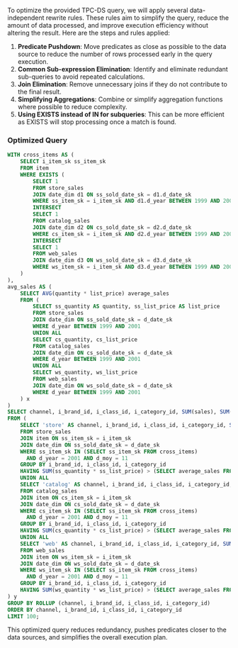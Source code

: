 To optimize the provided TPC-DS query, we will apply several data-independent rewrite rules. These rules aim to simplify the query, reduce the amount of data processed, and improve execution efficiency without altering the result. Here are the steps and rules applied:

1. **Predicate Pushdown**: Move predicates as close as possible to the data source to reduce the number of rows processed early in the query execution.
2. **Common Sub-expression Elimination**: Identify and eliminate redundant sub-queries to avoid repeated calculations.
3. **Join Elimination**: Remove unnecessary joins if they do not contribute to the final result.
4. **Simplifying Aggregations**: Combine or simplify aggregation functions where possible to reduce complexity.
5. **Using EXISTS instead of IN for subqueries**: This can be more efficient as EXISTS will stop processing once a match is found.

### Optimized Query

```sql
WITH cross_items AS (
    SELECT i_item_sk ss_item_sk
    FROM item
    WHERE EXISTS (
        SELECT 1
        FROM store_sales
        JOIN date_dim d1 ON ss_sold_date_sk = d1.d_date_sk
        WHERE ss_item_sk = i_item_sk AND d1.d_year BETWEEN 1999 AND 2001
        INTERSECT
        SELECT 1
        FROM catalog_sales
        JOIN date_dim d2 ON cs_sold_date_sk = d2.d_date_sk
        WHERE cs_item_sk = i_item_sk AND d2.d_year BETWEEN 1999 AND 2001
        INTERSECT
        SELECT 1
        FROM web_sales
        JOIN date_dim d3 ON ws_sold_date_sk = d3.d_date_sk
        WHERE ws_item_sk = i_item_sk AND d3.d_year BETWEEN 1999 AND 2001
    )
), 
avg_sales AS (
    SELECT AVG(quantity * list_price) average_sales
    FROM (
        SELECT ss_quantity AS quantity, ss_list_price AS list_price
        FROM store_sales
        JOIN date_dim ON ss_sold_date_sk = d_date_sk
        WHERE d_year BETWEEN 1999 AND 2001
        UNION ALL
        SELECT cs_quantity, cs_list_price
        FROM catalog_sales
        JOIN date_dim ON cs_sold_date_sk = d_date_sk
        WHERE d_year BETWEEN 1999 AND 2001
        UNION ALL
        SELECT ws_quantity, ws_list_price
        FROM web_sales
        JOIN date_dim ON ws_sold_date_sk = d_date_sk
        WHERE d_year BETWEEN 1999 AND 2001
    ) x
)
SELECT channel, i_brand_id, i_class_id, i_category_id, SUM(sales), SUM(number_sales)
FROM (
    SELECT 'store' AS channel, i_brand_id, i_class_id, i_category_id, SUM(ss_quantity * ss_list_price) AS sales, COUNT(*) AS number_sales
    FROM store_sales
    JOIN item ON ss_item_sk = i_item_sk
    JOIN date_dim ON ss_sold_date_sk = d_date_sk
    WHERE ss_item_sk IN (SELECT ss_item_sk FROM cross_items)
      AND d_year = 2001 AND d_moy = 11
    GROUP BY i_brand_id, i_class_id, i_category_id
    HAVING SUM(ss_quantity * ss_list_price) > (SELECT average_sales FROM avg_sales)
    UNION ALL
    SELECT 'catalog' AS channel, i_brand_id, i_class_id, i_category_id, SUM(cs_quantity * cs_list_price) AS sales, COUNT(*) AS number_sales
    FROM catalog_sales
    JOIN item ON cs_item_sk = i_item_sk
    JOIN date_dim ON cs_sold_date_sk = d_date_sk
    WHERE cs_item_sk IN (SELECT ss_item_sk FROM cross_items)
      AND d_year = 2001 AND d_moy = 11
    GROUP BY i_brand_id, i_class_id, i_category_id
    HAVING SUM(cs_quantity * cs_list_price) > (SELECT average_sales FROM avg_sales)
    UNION ALL
    SELECT 'web' AS channel, i_brand_id, i_class_id, i_category_id, SUM(ws_quantity * ws_list_price) AS sales, COUNT(*) AS number_sales
    FROM web_sales
    JOIN item ON ws_item_sk = i_item_sk
    JOIN date_dim ON ws_sold_date_sk = d_date_sk
    WHERE ws_item_sk IN (SELECT ss_item_sk FROM cross_items)
      AND d_year = 2001 AND d_moy = 11
    GROUP BY i_brand_id, i_class_id, i_category_id
    HAVING SUM(ws_quantity * ws_list_price) > (SELECT average_sales FROM avg_sales)
) y
GROUP BY ROLLUP (channel, i_brand_id, i_class_id, i_category_id)
ORDER BY channel, i_brand_id, i_class_id, i_category_id
LIMIT 100;
```

This optimized query reduces redundancy, pushes predicates closer to the data sources, and simplifies the overall execution plan.